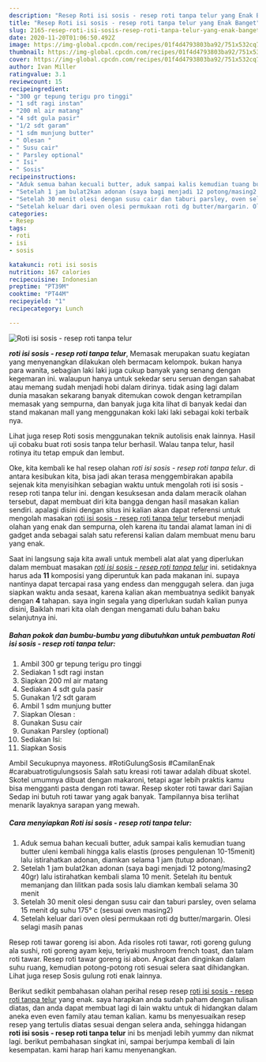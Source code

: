 ```yaml
---
description: "Resep Roti isi sosis - resep roti tanpa telur yang Enak Banget"
title: "Resep Roti isi sosis - resep roti tanpa telur yang Enak Banget"
slug: 2165-resep-roti-isi-sosis-resep-roti-tanpa-telur-yang-enak-banget
date: 2020-11-20T01:06:50.492Z
image: https://img-global.cpcdn.com/recipes/01f4d4793803ba92/751x532cq70/roti-isi-sosis-resep-roti-tanpa-telur-foto-resep-utama.jpg
thumbnail: https://img-global.cpcdn.com/recipes/01f4d4793803ba92/751x532cq70/roti-isi-sosis-resep-roti-tanpa-telur-foto-resep-utama.jpg
cover: https://img-global.cpcdn.com/recipes/01f4d4793803ba92/751x532cq70/roti-isi-sosis-resep-roti-tanpa-telur-foto-resep-utama.jpg
author: Ivan Miller
ratingvalue: 3.1
reviewcount: 15
recipeingredient:
- "300 gr tepung terigu pro tinggi"
- "1 sdt ragi instan"
- "200 ml air matang"
- "4 sdt gula pasir"
- "1/2 sdt garam"
- "1 sdm munjung butter"
- " Olesan "
- " Susu cair"
- " Parsley optional"
- " Isi"
- " Sosis"
recipeinstructions:
- "Aduk semua bahan kecuali butter, aduk sampai kalis kemudian tuang butter uleni kembali hingga kalis elastis (proses pengulenan 10-15menit) lalu istirahatkan adonan, diamkan selama 1 jam (tutup adonan)."
- "Setelah 1 jam bulat2kan adonan (saya bagi menjadi 12 potong/masing2 40gr) lalu istirahatkan kembali slama 10 menit. Setelah itu bentuk memanjang dan lilitkan pada sosis lalu diamkan kembali selama 30 menit"
- "Setelah 30 menit olesi dengan susu cair dan taburi parsley, oven selama 15 menit dg suhu 175° c (sesuai oven masing2)"
- "Setelah keluar dari oven olesi permukaan roti dg butter/margarin. Olesi selagi masih panas"
categories:
- Resep
tags:
- roti
- isi
- sosis

katakunci: roti isi sosis 
nutrition: 167 calories
recipecuisine: Indonesian
preptime: "PT39M"
cooktime: "PT44M"
recipeyield: "1"
recipecategory: Lunch

---
```



![Roti isi sosis - resep roti tanpa telur](https://img-global.cpcdn.com/recipes/01f4d4793803ba92/751x532cq70/roti-isi-sosis-resep-roti-tanpa-telur-foto-resep-utama.jpg)

<b><i>roti isi sosis - resep roti tanpa telur</i></b>, Memasak merupakan suatu kegiatan yang menyenangkan dilakukan oleh bermacam kelompok. bukan hanya para wanita, sebagian laki laki juga cukup banyak yang senang dengan kegemaran ini. walaupun hanya untuk sekedar seru seruan dengan sahabat atau memang sudah menjadi hobi dalam dirinya. tidak asing lagi dalam dunia masakan sekarang banyak ditemukan cowok dengan ketrampilan memasak yang sempurna, dan banyak juga kita lihat di banyak kedai dan stand makanan mall yang menggunakan koki laki laki sebagai koki terbaik nya.

Lihat juga resep Roti sosis menggunakan teknik autolisis enak lainnya. Hasil uji cobaku buat roti sosis tanpa telur berhasil. Walau tanpa telur, hasil rotinya itu tetap empuk dan lembut.

Oke, kita kembali ke hal resep olahan <i>roti isi sosis - resep roti tanpa telur</i>. di antara kesibukan kita, bisa jadi akan terasa menggembirakan apabila sejenak kita menyisihkan sebagian waktu untuk mengolah roti isi sosis - resep roti tanpa telur ini. dengan kesuksesan anda dalam meracik olahan tersebut, dapat membuat diri kita bangga dengan hasil masakan kalian sendiri. apalagi disini dengan situs ini kalian akan dapat referensi untuk mengolah masakan <u>roti isi sosis - resep roti tanpa telur</u> tersebut menjadi olahan yang enak dan sempurna, oleh karena itu tandai alamat laman ini di gadget anda sebagai salah satu referensi kalian dalam membuat menu baru yang enak.


Saat ini langsung saja kita awali untuk membeli alat alat yang diperlukan dalam membuat masakan <u><i>roti isi sosis - resep roti tanpa telur</i></u> ini. setidaknya harus ada <b>11</b> komposisi yang diperuntuk kan pada makanan ini. supaya nantinya dapat tercapai rasa yang endess dan menggugah selera. dan juga siapkan waktu anda sesaat, karena kalian akan membuatnya sedikit banyak dengan <b>4</b> tahapan. saya ingin segala yang diperlukan sudah kalian punya disini, Baiklah mari kita olah dengan mengamati dulu bahan baku selanjutnya ini.

<!--inarticleads1-->

##### Bahan pokok dan bumbu-bumbu yang dibutuhkan untuk pembuatan Roti isi sosis - resep roti tanpa telur:

1. Ambil 300 gr tepung terigu pro tinggi
1. Sediakan 1 sdt ragi instan
1. Siapkan 200 ml air matang
1. Sediakan 4 sdt gula pasir
1. Gunakan 1/2 sdt garam
1. Ambil 1 sdm munjung butter
1. Siapkan  Olesan :
1. Gunakan  Susu cair
1. Gunakan  Parsley (optional)
1. Sediakan  Isi:
1. Siapkan  Sosis


Ambil Secukupnya mayoness. #RotiGulungSosis #CamilanEnak #carabuatrotigulungsosis Salah satu kreasi roti tawar adalah dibuat skotel. Skotel umumnya dibuat dengan makaroni, tetapi agar lebih praktis kamu bisa mengganti pasta dengan roti tawar. Resep skoter roti tawar dari Sajian Sedap ini butuh roti tawar yang agak banyak. Tampilannya bisa terlihat menarik layaknya sarapan yang mewah. 

<!--inarticleads2-->

##### Cara menyiapkan Roti isi sosis - resep roti tanpa telur:

1. Aduk semua bahan kecuali butter, aduk sampai kalis kemudian tuang butter uleni kembali hingga kalis elastis (proses pengulenan 10-15menit) lalu istirahatkan adonan, diamkan selama 1 jam (tutup adonan).
1. Setelah 1 jam bulat2kan adonan (saya bagi menjadi 12 potong/masing2 40gr) lalu istirahatkan kembali slama 10 menit. Setelah itu bentuk memanjang dan lilitkan pada sosis lalu diamkan kembali selama 30 menit
1. Setelah 30 menit olesi dengan susu cair dan taburi parsley, oven selama 15 menit dg suhu 175° c (sesuai oven masing2)
1. Setelah keluar dari oven olesi permukaan roti dg butter/margarin. Olesi selagi masih panas


Resep roti tawar goreng isi abon. Ada risoles roti tawar, roti goreng gulung ala sushi, roti goreng ayam keju, teriyaki mushroom french toast, dan talam roti tawar. Resep roti tawar goreng isi abon. Angkat dan dinginkan dalam suhu ruang, kemudian potong-potong roti sesuai selera saat dihidangkan. Lihat juga resep Sosis gulung roti enak lainnya. 

Berikut sedikit pembahasan olahan perihal resep resep <u>roti isi sosis - resep roti tanpa telur</u> yang enak. saya harapkan anda sudah paham dengan tulisan diatas, dan anda dapat membuat lagi di lain waktu untuk di hidangkan dalam aneka even even family atau teman kalian. kamu bs menyesuaikan resep resep yang tertulis diatas sesuai dengan selera anda, sehingga hidangan <b>roti isi sosis - resep roti tanpa telur</b> ini bs menjadi lebih yummy dan nikmat lagi. berikut pembahasan singkat ini, sampai berjumpa kembali di lain kesempatan. kami harap hari kamu menyenangkan.

